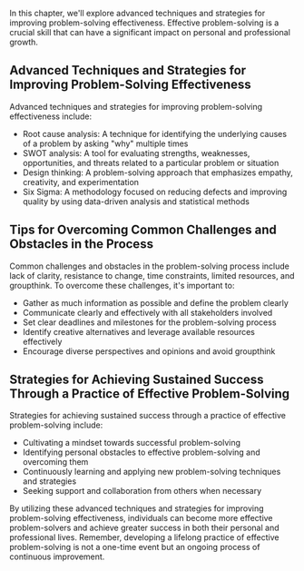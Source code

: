 
In this chapter, we'll explore advanced techniques and strategies for improving problem-solving effectiveness. Effective problem-solving is a crucial skill that can have a significant impact on personal and professional growth.

Advanced Techniques and Strategies for Improving Problem-Solving Effectiveness
------------------------------------------------------------------------------

Advanced techniques and strategies for improving problem-solving effectiveness include:

* Root cause analysis: A technique for identifying the underlying causes of a problem by asking "why" multiple times
* SWOT analysis: A tool for evaluating strengths, weaknesses, opportunities, and threats related to a particular problem or situation
* Design thinking: A problem-solving approach that emphasizes empathy, creativity, and experimentation
* Six Sigma: A methodology focused on reducing defects and improving quality by using data-driven analysis and statistical methods

Tips for Overcoming Common Challenges and Obstacles in the Process
------------------------------------------------------------------

Common challenges and obstacles in the problem-solving process include lack of clarity, resistance to change, time constraints, limited resources, and groupthink. To overcome these challenges, it's important to:

* Gather as much information as possible and define the problem clearly
* Communicate clearly and effectively with all stakeholders involved
* Set clear deadlines and milestones for the problem-solving process
* Identify creative alternatives and leverage available resources effectively
* Encourage diverse perspectives and opinions and avoid groupthink

Strategies for Achieving Sustained Success Through a Practice of Effective Problem-Solving
------------------------------------------------------------------------------------------

Strategies for achieving sustained success through a practice of effective problem-solving include:

* Cultivating a mindset towards successful problem-solving
* Identifying personal obstacles to effective problem-solving and overcoming them
* Continuously learning and applying new problem-solving techniques and strategies
* Seeking support and collaboration from others when necessary

By utilizing these advanced techniques and strategies for improving problem-solving effectiveness, individuals can become more effective problem-solvers and achieve greater success in both their personal and professional lives. Remember, developing a lifelong practice of effective problem-solving is not a one-time event but an ongoing process of continuous improvement.
